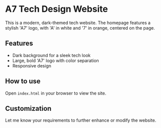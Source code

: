 # A7 Tech Design Website

This is a modern, dark-themed tech website. The homepage features a stylish 'A7' logo, with 'A' in white and '7' in orange, centered on the page.

## Features

- Dark background for a sleek tech look
- Large, bold 'A7' logo with color separation
- Responsive design

## How to use

Open `index.html` in your browser to view the site.

## Customization

Let me know your requirements to further enhance or modify the website.
